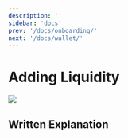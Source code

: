 ```yaml
---
description: ''
sidebar: 'docs'
prev: '/docs/onboarding/'
next: '/docs/wallet/'
---
```


# Adding Liquidity

[![](http://img.youtube.com/vi/u_rzR0APENQ/0.jpg)](http://www.youtube.com/watch?v=u_rzR0APENQ "Swapping")

## Written Explanation
